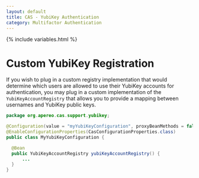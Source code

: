 ```yaml
---
layout: default
title: CAS - YubiKey Authentication
category: Multifactor Authentication
---
```


{% include variables.html %}

# Custom YubiKey Registration

If you wish to plug in a custom registry implementation that would determine
which users are allowed to use their YubiKey accounts for authentication, you 
may plug in a custom implementation of the `YubiKeyAccountRegistry` that 
allows you to provide a mapping between usernames and YubiKey public keys.


```java
package org.apereo.cas.support.yubikey;

@Configuration(value = "myYubiKeyConfiguration", proxyBeanMethods = false)
@EnableConfigurationProperties(CasConfigurationProperties.class)
public class MyYubiKeyConfiguration {

  @Bean
  public YubiKeyAccountRegistry yubiKeyAccountRegistry() {
      ...
  }
}
```
